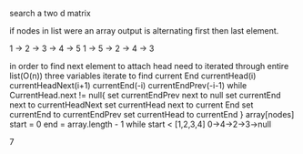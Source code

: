 search a two d matrix

if nodes in list were an array
output is alternating first then last element.


1 -> 2 -> 3 -> 4 -> 5
1 -> 5 -> 2 -> 4 -> 3

in order to find next element to attach head
    need to iterated through entire list(O(n))
three variables
iterate to find current End
    currentHead(i)
    currentHeadNext(i+1)
    currentEnd(-i)
    currentEndPrev(-i-1)
while CurrentHead.next != null{
    set currentEndPrev next to null
    set currentEnd next to currentHeadNext
    set currentHead next to current End
    set currentEnd to currentEndPrev
    set currentHead to currentEnd
} 
array[nodes]
start = 0
end = array.length - 1
while start <
[1,2,3,4]
0->4->2->3->null
<!-- head     1->5
headNext 2->3
3->4
end 4->null
5->2

1->5->2->3->4 -->7